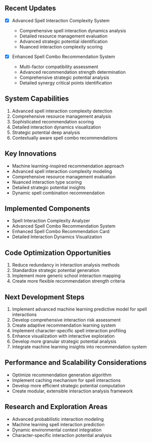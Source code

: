 ## Recent Updates
- [x] Advanced Spell Interaction Complexity System
  - Comprehensive spell interaction dynamics analysis
  - Detailed resource management evaluation
  - Advanced strategic potential identification
  - Nuanced interaction complexity scoring

- [x] Enhanced Spell Combo Recommendation System
  - Multi-factor compatibility assessment
  - Advanced recommendation strength determination
  - Comprehensive strategic potential analysis
  - Detailed synergy critical points identification

## System Capabilities
1. Advanced spell interaction complexity detection
2. Comprehensive resource management analysis
3. Sophisticated recommendation scoring
4. Detailed interaction dynamics visualization
5. Strategic potential deep analysis
6. Contextually aware spell combo recommendations

## Key Innovations
- Machine learning-inspired recommendation approach
- Advanced spell interaction complexity modeling
- Comprehensive resource management evaluation
- Nuanced interaction type scoring
- Detailed strategic potential insights
- Dynamic spell combination recommendation

## Implemented Components
- Spell Interaction Complexity Analyzer
- Advanced Spell Combo Recommendation System
- Enhanced Spell Combo Recommendation Card
- Detailed Interaction Dynamics Visualization

## Code Optimization Opportunities
1. Reduce redundancy in interaction analysis methods
2. Standardize strategic potential generation
3. Implement more generic school interaction mapping
4. Create more flexible recommendation strength criteria

## Next Development Steps
1. Implement advanced machine learning predictive model for spell interactions
2. Develop comprehensive interaction risk assessment
3. Create adaptive recommendation learning system
4. Implement character-specific spell interaction profiling
5. Enhance visualization with interactive exploration
6. Develop more granular strategic potential analysis
7. Integrate machine learning insights into recommendation system

## Performance and Scalability Considerations
- Optimize recommendation generation algorithm
- Implement caching mechanism for spell interactions
- Develop more efficient strategic potential computation
- Create modular, extensible interaction analysis framework

## Research and Exploration Areas
- Advanced probabilistic interaction modeling
- Machine learning spell interaction prediction
- Dynamic environmental context integration
- Character-specific interaction potential analysis
